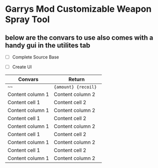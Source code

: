 # Garrys Mod Customizable Weapon Spray Tool










## below are the convars to use also comes with a handy gui in the utilites tab

 - [ ]  Complete Source Base
 - [ ]  Create UI


Convars | Return
------------ | -------------
```~~``` | ```{amount} {recoil} ```
Content column 1 | Content column 2
Content cell 1 | Content cell 2
Content column 1 | Content column 2
Content cell 1 | Content cell 2
Content column 1 | Content column 2
Content cell 1 | Content cell 2
Content column 1 | Content column 2
Content cell 1 | Content cell 2
Content column 1 | Content column 2
